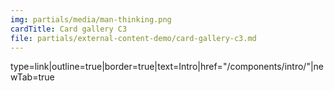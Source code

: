 ```yaml
---
img: partials/media/man-thinking.png
cardTitle: Card gallery C3
file: partials/external-content-demo/card-gallery-c3.md
---
```


type=link|outline=true|border=true|text=Intro|href="/components/intro/"|newTab=true